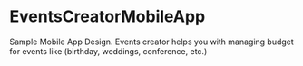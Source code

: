 # EventsCreatorMobileApp
Sample Mobile App Design. Events creator helps you with managing budget for events like (birthday, weddings, conference, etc.)
